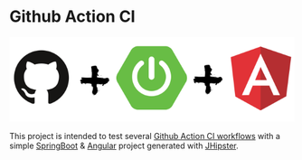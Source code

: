 # Github Action CI

![Header](_images/gh+sb+ng.png)

This project is intended to test several [Github Action CI workflows][ga] with a simple [SpringBoot][sb] & [Angular][ng] project generated with [JHipster][jhi].












[jhi]: https://www.jhipster.tech/
[sb]: https://spring.io/projects/spring-boot
[ng]: https://angular.io/
[ga]: https://help.github.com/en/actions/automating-your-workflow-with-github-actions